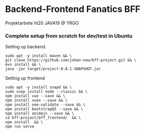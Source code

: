# Backend-Frontend Fanatics BFF
Projektarbete ht20 JAVA19 @ YRGO

### Complete setup from scratch for dev/test in Ubuntu
Setting up backend.
```
sudo apt -y install maven && \
git clone https://github.com/johan-new/bff-project.git && \
mvn install && \
java -jar target/project-0.0.1-SNAPSHOT.jar
```

Setting up frontend
```
sudo apt -y install snapd && \
sudo snap install node --classic && \
npm install vue --save && \
npm install vuex --save && \
npm install vee-validate --save && \
npm install bootstrap@3 --save && \
npm install animejs --save && \
cd bff-project/bff_frontend/  && \
npm install  && \
npm run serve
```
